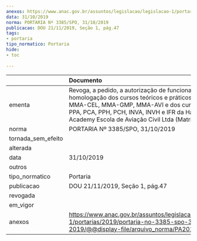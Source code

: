 ```yaml
---
anexos: https://www.anac.gov.br/assuntos/legislacao/legislacao-1/portarias/2019/portaria-no-3385-spo-31-10-2019/@@display-file/arquivo_norma/PA2019-3385.pdf
data: 31/10/2019
norma: PORTARIA Nº 3385/SPO, 31/10/2019
publicacao: DOU 21/11/2019, Seção 1, pág.47
tags:
- portaria
tipo_normatico: Portaria
hide: 
- toc 
 
---
```


|                    | Documento                                                                                                                                                                                                                                                    |
|:-------------------|:-------------------------------------------------------------------------------------------------------------------------------------------------------------------------------------------------------------------------------------------------------------|
| ementa             | Revoga, a pedido, a autorização de funcionamento e a homologação dos cursos teóricos e práticos de CMS, MMA-CEL, MMA-GMP, MMA-AVI e dos cursos teóricos PPA, PCA, PPH, PCH, INVA, INVH e IFR da Harpia Flight Academy Escola de Aviação Civil Ltda (Matriz). |
| norma              | PORTARIA Nº 3385/SPO, 31/10/2019                                                                                                                                                                                                                             |
| tornada_sem_efeito |                                                                                                                                                                                                                                                              |
| alterada           |                                                                                                                                                                                                                                                              |
| data               | 31/10/2019                                                                                                                                                                                                                                                   |
| outros             |                                                                                                                                                                                                                                                              |
| tipo_normatico     | Portaria                                                                                                                                                                                                                                                     |
| publicacao         | DOU 21/11/2019, Seção 1, pág.47                                                                                                                                                                                                                              |
| revogada           |                                                                                                                                                                                                                                                              |
| em_vigor           |                                                                                                                                                                                                                                                              |
| anexos             | https://www.anac.gov.br/assuntos/legislacao/legislacao-1/portarias/2019/portaria-no-3385-spo-31-10-2019/@@display-file/arquivo_norma/PA2019-3385.pdf                                                                                                         |